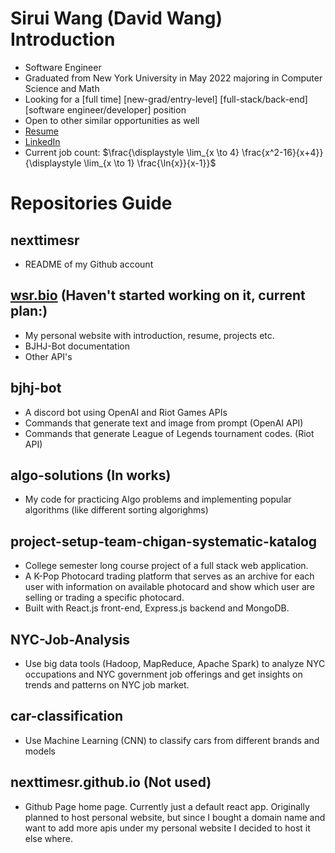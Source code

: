 # Sirui Wang (David Wang) Introduction
- Software Engineer
- Graduated from New York University in May 2022 majoring in Computer Science and Math
- Looking for a [full time] [new-grad/entry-level] [full-stack/back-end] [software engineer/developer] position
- Open to other similar opportunities as well
- [Resume](https://drive.google.com/file/d/1YMGnueCmdYywnXKzt4hJYqnBbBEIo-gI/view?usp=sharing)
- [LinkedIn](https://www.linkedin.com/in/sirui-wang12/)
- Current job count: $\frac{\displaystyle \lim_{x \to 4} \frac{x^2-16}{x+4}}{\displaystyle \lim_{x \to 1} \frac{\ln{x}}{x-1}}$


# Repositories Guide
## nexttimesr
- README of my Github account

## [wsr.bio](wsr.bio) (Haven't started working on it, current plan:)
- My personal website with introduction, resume, projects etc. 
- BJHJ-Bot documentation
- Other API's

## bjhj-bot
- A discord bot using OpenAI and Riot Games APIs
- Commands that generate text and image from prompt (OpenAI API)
- Commands that generate League of Legends tournament codes. (Riot API)

## algo-solutions (In works)
- My code for practicing Algo problems and implementing popular algorithms (like different sorting algorighms)

## project-setup-team-chigan-systematic-katalog
- College semester long course project of a full stack web application.
- A K-Pop Photocard trading platform that serves as an archive for each user with information on available photocard and show which user are selling or trading a specific photocard.
- Built with React.js front-end, Express.js backend and MongoDB.

## NYC-Job-Analysis
- Use big data tools (Hadoop, MapReduce, Apache Spark) to analyze NYC occupations and NYC government job offerings and get insights on trends and patterns on NYC job market.

## car-classification
- Use Machine Learning (CNN) to classify cars from different brands and models

## nexttimesr.github.io (Not used)
- Github Page home page. Currently just a default react app. Originally planned to host personal website, but since I bought a domain name and want to add more apis under my personal website I decided to host it else where.

